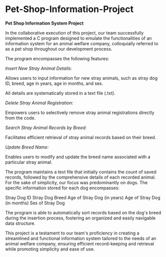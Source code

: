 # Pet-Shop-Information-Project

**Pet Shop Information System Project**

In the collaborative execution of this project, our team successfully implemented a C program designed to emulate the functionalities of an information system for an animal welfare company, colloquially referred to as a pet shop throughout our development process.

The program encompasses the following features:

*Insert New Stray Animal Details:*

Allows users to input information for new stray animals, such as stray dog ID, breed, age in years, age in months, and sex.

All details are systematically stored in a text file (.txt).

*Delete Stray Animal Registration:*

Empowers users to selectively remove stray animal registrations directly from the code.

*Search Stray Animal Records by Breed:*

Facilitates efficient retrieval of stray animal records based on their breed.

*Update Breed Name:*

Enables users to modify and update the breed name associated with a particular stray animal.

The program maintains a text file that initially contains the count of saved records, followed by the comprehensive details of each recorded animal. For the sake of simplicity, our focus was predominantly on dogs. The specific information stored for each dog encompasses:

Stray Dog ID
Stray Dog Breed
Age of Stray Dog (in years)
Age of Stray Dog (in months)
Sex of Stray Dog

The program is able to automatically sort records based on the dog's breed during the insertion process, fostering an organized and easily navigable data structure.  

This project is a testament to our team's proficiency in creating a streamlined and functional information system tailored to the needs of an animal welfare company, ensuring efficient record-keeping and retrieval while promoting simplicity and ease of use.
